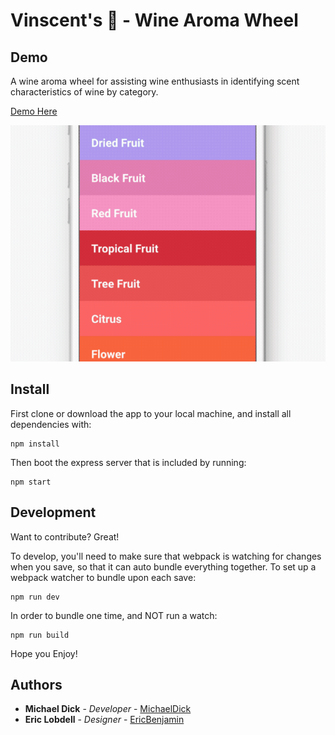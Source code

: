 # Vinscent's 🍷 - Wine Aroma Wheel 

## Demo

A wine aroma wheel for assisting wine enthusiasts in identifying scent characteristics of wine by category.

<a href="http://www.vinscents.fr">Demo Here</a>

![Category Wheel Demo](/design/design.gif)


## Install

First clone or download the app to your local machine, and install all dependencies with:

```
npm install
```

Then boot the express server that is included by running:

```
npm start
```

## Development

Want to contribute? Great!

To develop, you'll need to make sure that webpack is watching for changes when you save, so that it can auto bundle everything together. To set up a webpack watcher to bundle upon each save:

```
npm run dev
```

In order to bundle one time, and NOT run a watch:

```
npm run build
```

Hope you Enjoy!

## Authors

* **Michael Dick** - *Developer* - [MichaelDick](https://github.com/michaeldick)
* **Eric Lobdell** - *Designer* - [EricBenjamin](https://github.com/EricBenjamin)
